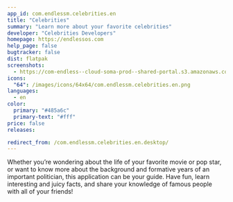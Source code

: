 ```yaml
---
app_id: com.endlessm.celebrities.en
title: "Celebrities"
summary: "Learn more about your favorite celebrities"
developer: "Celebrities Developers"
homepage: https://endlessos.com
help_page: false
bugtracker: false
dist: flatpak
screenshots:
  - https://com-endless--cloud-soma-prod--shared-portal.s3.amazonaws.com/apps.250.screenshots.033dbc62-587c-49d3-92d9-bd9aaad934c8_201810181937371313.png
icons:
  "64": /images/icons/64x64/com.endlessm.celebrities.en.png
languages:
  - en
color:
  primary: "#485a6c"
  primary-text: "#fff"
price: false
releases:

redirect_from: /com.endlessm.celebrities.en.desktop/
---
```


<p>Whether you’re wondering about the life of your favorite movie or pop star, or want to know more about the background and formative years of an important politician, this application can be your guide. Have fun, learn interesting and juicy facts, and share your knowledge of famous people with all of your friends!</p>